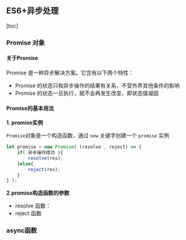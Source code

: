 ## ES6+异步处理

[toc]

### Promise 对象

#### 关于Promise

Promise 是一种异步解决方案。它含有以下两个特性：

- Promise 的状态只和异步操作的结果有关系，不受外界其他条件的影响
- Promise 的状态一旦执行，就不会再发生改变，即状态值凝固

#### Promise的基本用法

**1. promise实例**

`Promise`对象是一个构造函数，通过 `new` 关键字创建一个 `promise` 实例

```js
let promise = new Promise( (resolve , reject) => {
	if( 异步操作成功 ){
		resolve(res);
	}else{
		reject(res);
	}
} );
```

**2.promise构造函数的参数**

- resolve 函数：
- reject 函数

### async函数



